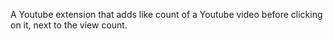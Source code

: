 A Youtube extension that adds like count of a Youtube video before clicking on it, next to the view count.
